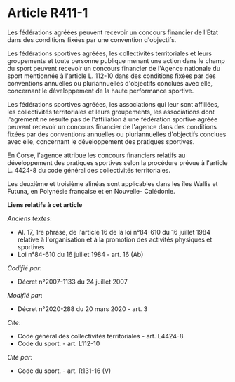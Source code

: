 # Article R411-1

Les fédérations agréées peuvent recevoir un concours financier de l'Etat dans des conditions fixées par une convention
d'objectifs. 

Les fédérations sportives agréées, les collectivités territoriales et leurs groupements et toute personne publique menant une
action dans le champ du sport peuvent recevoir un concours financier de l'Agence nationale du sport mentionnée à l'article L.
112-10 dans des conditions fixées par des conventions annuelles ou pluriannuelles d'objectifs conclues avec elle, concernant
le développement de la haute performance sportive. 

Les fédérations sportives agréées, les associations qui leur sont affiliées, les collectivités territoriales et leurs
groupements, les associations dont l'agrément ne résulte pas de l'affiliation à une fédération sportive agréée peuvent
recevoir un concours financier de l'agence dans des conditions fixées par des conventions annuelles ou pluriannuelles
d'objectifs conclues avec elle, concernant le développement des pratiques sportives. 

En Corse, l'agence attribue les concours financiers relatifs au développement des pratiques sportives selon la procédure
prévue à l'article L. 4424-8 du code général des collectivités territoriales. 

Les deuxième et troisième alinéas sont applicables dans les îles Wallis et Futuna, en Polynésie française et en Nouvelle-
Calédonie.

**Liens relatifs à cet article**

_Anciens textes_:

  - Al. 17, 1re phrase, de l'article 16 de la loi n°84-610 du 16 juillet 1984 relative à l'organisation et à la promotion des activités physiques et sportives
  - Loi n°84-610 du 16 juillet 1984 - art. 16 (Ab)

_Codifié par_:

  - Décret n°2007-1133 du 24 juillet 2007

_Modifié par_:

  - Décret n°2020-288 du 20 mars 2020 - art. 3

_Cite_:

  - Code général des collectivités territoriales - art. L4424-8
  - Code du sport. - art. L112-10

_Cité par_:

  - Code du sport. - art. R131-16 (V)
